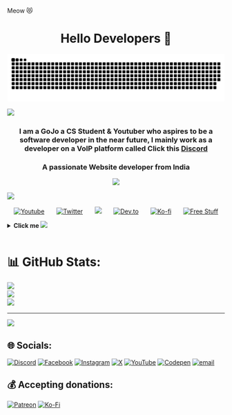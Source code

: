 Meow 😻
<h1 align="center">Hello Developers 🥀</h1>

<picture>
  <source media="(prefers-color-scheme: dark)" srcset="https://raw.githubusercontent.com/platane/platane/output/github-contribution-grid-snake-dark.svg">
  <source media="(prefers-color-scheme: light)" srcset="https://raw.githubusercontent.com/platane/platane/output/github-contribution-grid-snake.svg">
  <img alt="github contribution grid snake animation" src="https://raw.githubusercontent.com/platane/platane/output/github-contribution-grid-snake.svg">
</picture>

<p align="center">

  <a href="https://github.com/1dotYT"><img src="https://readme-typing-svg.herokuapp.com?font=Time+New+Roman&color=red&size=25&center=true&vCenter=true&width=600&height=100&lines=Hello+Developers;It+me+GoJo;++;FullStack+Developer,;HTML,+CSS,+PHP,+JAVA,+PYTHON;Made+with+love..<3;"></a> 

 </p> 
<h3 align="center">I am a GoJo a CS Student & Youtuber who aspires to be a software developer in the near future, I mainly work as a developer on a VoIP platform called Click this                                           <a href="https://discordapp.com/users/809361585759846400">Discord</a></strong> </h3>

<h3 align="center">A passionate Website developer from India</h3>

<p align="center">
<a href="https://github.com/1dotYT/">
        <img src="https://komarev.com/ghpvc/?username=1dotYT&color=red" />
  </a> 


<p align="left"></a><a href="https://discord.com/users/809361585759846400"><img src="https://lanyard-profile-readme.vercel.app/api/809361585759846400?idleMessage=%22May%20The%20Code%20Be%20With%20you%22&borderRadius=25px" /></a> 
</p>   
<p align="center">
  <a href="https://youtube.com/@impsycho37"><img width="32px" alt="Youtube" title="Youtube" src="https://i.imgur.com/qiXu7b2.png"/></a>
  &#8287;&#8287;&#8287;&#8287;&#8287;
  <a href="https://twitter.com/ItcheeseYT"><img width="32px" alt="Twitter" title="Twitter" src="https://i.imgur.com/OXZM1L6.png"/></a>
  &#8287;&#8287;&#8287;&#8287;&#8287;
  <a href="https://discord.gg/8dF4kudsWx" alt="Discord" title="Dev Pro Tips Discord Server"><img width="32px" src="https://i.imgur.com/OViZO8J.png"/></a>
  &#8287;&#8287;&#8287;&#8287;&#8287;
  <a href="https://dev.to/impsycho"><img width="32px" alt="Dev.to" title="impsycho Dev.to" src="https://i.imgur.com/mVm29vK.png"></a>
  &#8287;&#8287;&#8287;&#8287;&#8287;
  <a href="https://ko-fi.com/impsycho"><img width="32px" alt="Ko-fi" title="Buy me a coffee" src="https://i.imgur.com/PpLeD3K.png"/></a>
  &#8287;&#8287;&#8287;&#8287;&#8287;
  <a href="http://discord.gg/8dF4kudsWx"><img width="32px" alt="Free Stuff" title="Free gifts for you" src="https://i.imgur.com/0uVwkoZ.png"/></a>
</p>
<p align="center">
  

<details> 
   <summary><b>Click me <img src = "https://cdn.discordapp.com/emojis/1057946941150986260.gif" width=20px></b></summary> <br>
  # 🥀About Me:<br>
Developer Website And Games💤<br> <br>  •  I'm GoJo Aka Dot 🥀<br>  •  I Am Good At Html , css , python , js , etc .<br>  •  Good At Making animation also in blender.<br>  •  Awards  laziest Person.<br>  •  Content Creator / Blender User.<br>  •  Got A life Partner ahh~ 💍<br><br>BFF<3<br>      •  There is no name That mean it 🪞<br>Here u read that much cookie for u 🍪

# 💻 Tech Stack:
![JavaScript](https://img.shields.io/badge/javascript-%23323330.svg?style=flat&logo=javascript&logoColor=%23F7DF1E) ![C++](https://img.shields.io/badge/c++-%2300599C.svg?style=flat&logo=c%2B%2B&logoColor=white) ![C](https://img.shields.io/badge/c-%2300599C.svg?style=flat&logo=c&logoColor=white) ![Python](https://img.shields.io/badge/python-3670A0?style=flat&logo=python&logoColor=ffdd54) ![TypeScript](https://img.shields.io/badge/typescript-%23007ACC.svg?style=flat&logo=typescript&logoColor=white) ![HTML5](https://img.shields.io/badge/html5-%23E34F26.svg?style=flat&logo=html5&logoColor=white) ![PHP](https://img.shields.io/badge/php-%23777BB4.svg?style=flat&logo=php&logoColor=white) ![PowerShell](https://img.shields.io/badge/PowerShell-%235391FE.svg?style=flat&logo=powershell&logoColor=white) ![Windows Terminal](https://img.shields.io/badge/Windows%20Terminal-%234D4D4D.svg?style=flat&logo=windows-terminal&logoColor=white) ![Cloudflare](https://img.shields.io/badge/Cloudflare-F38020?style=flat&logo=Cloudflare&logoColor=white) ![Google Cloud](https://img.shields.io/badge/GoogleCloud-%234285F4.svg?style=flat&logo=google-cloud&logoColor=white) ![Glitch](https://img.shields.io/badge/glitch-%233333FF.svg?style=flat&logo=glitch&logoColor=white) ![Heroku](https://img.shields.io/badge/heroku-%23430098.svg?style=flat&logo=heroku&logoColor=white) ![Netlify](https://img.shields.io/badge/netlify-%23000000.svg?style=flat&logo=netlify&logoColor=#00C7B7) ![Firebase](https://img.shields.io/badge/firebase-%23039BE5.svg?style=flat&logo=firebase) ![Codeberg](https://img.shields.io/badge/Codeberg-2185D0?style=flat&logo=Codeberg&logoColor=white) ![.Net](https://img.shields.io/badge/.NET-5C2D91?style=flat&logo=.net&logoColor=white) ![MongoDB](https://img.shields.io/badge/MongoDB-%234ea94b.svg?style=flat&logo=mongodb&logoColor=white) ![PocketBase](https://img.shields.io/badge/pocketbase-%23b8dbe4.svg?style=flat&logo=Pocketbase&logoColor=black) ![MicrosoftSQLServer](https://img.shields.io/badge/Microsoft%20SQL%20Server-CC2927?style=flat&logo=microsoft%20sql%20server&logoColor=white) ![Firebase](https://img.shields.io/badge/firebase-a08021?style=flat&logo=firebase&logoColor=ffcd34) ![Teradata](https://img.shields.io/badge/Teradata-F37440?style=flat&logo=teradata&logoColor=white) ![Adobe](https://img.shields.io/badge/adobe-%23FF0000.svg?style=flat&logo=adobe&logoColor=white) ![Adobe Premiere Pro](https://img.shields.io/badge/Adobe%20Premiere%20Pro-9999FF.svg?style=flat&logo=Adobe%20Premiere%20Pro&logoColor=white) ![Adobe Photoshop](https://img.shields.io/badge/adobe%20photoshop-%2331A8FF.svg?style=flat&logo=adobe%20photoshop&logoColor=white) ![Canva](https://img.shields.io/badge/Canva-%2300C4CC.svg?style=flat&logo=Canva&logoColor=white) ![Sketch Up](https://img.shields.io/badge/SketchUp-005F9E?style=flat&logo=sketchup&logoColor=white) ![Adobe Lightroom Classic](https://img.shields.io/badge/Adobe%20Lightroom%20Classic-31A8FF.svg?style=flat&logo=Adobe%20Lightroom%20Classic&logoColor=white) ![Adobe Lightroom](https://img.shields.io/badge/Adobe%20Lightroom-31A8FF.svg?style=flat&logo=Adobe%20Lightroom&logoColor=white) ![Adobe Illustrator](https://img.shields.io/badge/adobe%20illustrator-%23FF9A00.svg?style=flat&logo=adobe%20illustrator&logoColor=white) ![Adobe InDesign](https://img.shields.io/badge/Adobe%20InDesign-49021F?style=flat&logo=adobeindesign&logoColor=FF3366) ![Adobe Fonts](https://img.shields.io/badge/Adobe%20Fonts-000B1D.svg?style=flat&logo=Adobe%20Fonts&logoColor=white) ![Adobe Audition](https://img.shields.io/badge/Adobe%20Audition-9999FF.svg?style=flat&logo=Adobe%20Audition&logoColor=white) ![Adobe After Effects](https://img.shields.io/badge/Adobe%20After%20Effects-9999FF.svg?style=flat&logo=Adobe%20After%20Effects&logoColor=white) ![Blender](https://img.shields.io/badge/blender-%23F5792A.svg?style=flat&logo=blender&logoColor=white) ![Figma](https://img.shields.io/badge/figma-%23F24E1E.svg?style=flat&logo=figma&logoColor=white) ![GitHub Actions](https://img.shields.io/badge/github%20actions-%232671E5.svg?style=flat&logo=githubactions&logoColor=white) ![CloudBees](https://img.shields.io/badge/CloudBees-1997B5&?logo=cloudbees&logoColor=white&style=flat) ![Home Assistant](https://img.shields.io/badge/home%20assistant-%2341BDF5.svg?style=flat&logo=home-assistant&logoColor=white) ![Portfolio](https://img.shields.io/badge/Portfolio-%23000000.svg?style=flat&logo=firefox&logoColor=#FF7139) ![Epic Games](https://img.shields.io/badge/epicgames-%23313131.svg?style=flat&logo=epicgames&logoColor=white) ![Battle.net](https://img.shields.io/badge/battle.net-%2300AEFF.svg?style=flat&logo=battle.net&logoColor=white) ![Xbox](https://img.shields.io/badge/xbox-%23107C10.svg?style=flat&logo=xbox&logoColor=white) ![Steam](https://img.shields.io/badge/steam-%23000000.svg?style=flat&logo=steam&logoColor=white) ![Riot Games](https://img.shields.io/badge/riotgames-D32936.svg?style=flat&logo=riotgames&logoColor=white) ![PlayStation Network](https://img.shields.io/badge/PSN-%230070D1.svg?style=flat&logo=Playstation&logoColor=white) ![nVIDIA](https://img.shields.io/badge/nVIDIA-%2376B900.svg?style=flat&logo=nVIDIA&logoColor=white) ![Unreal Engine](https://img.shields.io/badge/unrealengine-%23313131.svg?style=flat&logo=unrealengine&logoColor=white) ![Unity](https://img.shields.io/badge/unity-%23000000.svg?style=flat&logo=unity&logoColor=white) ![Ubisoft](https://img.shields.io/badge/Ubisoft-%23F5F5F5.svg?style=flat&logo=Ubisoft&logoColor=black) ![Meta](https://img.shields.io/badge/Meta-%230467DF.svg?style=flat&logo=Meta&logoColor=white) ![CodeCov](https://img.shields.io/badge/codecov-%23ff0077.svg?style=flat&logo=codecov&logoColor=white)

## 🏆 GitHub Trophies
![](https://github-profile-trophy.vercel.app/?username=1dotYt&theme=blue_navy&no-frame=false&no-bg=false&margin-w=4)

### ✍️ Random Dev Quote
![](https://quotes-github-readme.vercel.app/api?type=horizontal&theme=radical)

### 🔝 Top Contributed Repo
![](https://github-contributor-stats.vercel.app/api?username=1dotYt&limit=5&theme=blue_navy&combine_all_yearly_contributions=true)
---
[![](https://visitcount.itsvg.in/api?id=1dotYt&icon=7&color=4)](https://visitcount.itsvg.in)

 <br/>  
 </details>  
 <br/>

# 📊 GitHub Stats:
![](https://github-readme-stats.vercel.app/api?username=1dotYT&theme=blue_navy&hide_border=false&include_all_commits=false&count_private=true)<br/>
![](https://github-readme-streak-stats.herokuapp.com/?user=1dotYT&theme=blue_navy&hide_border=false)<br/>
![](https://github-readme-stats.vercel.app/api/top-langs/?username=1dotYT&theme=blue_navy&hide_border=false&include_all_commits=false&count_private=true&layout=compact)

---
[![](https://visitcount.itsvg.in/api?id=1dotYT&icon=0&color=0)](https://visitcount.itsvg.in)

<!-- Proudly created with GPRM ( https://gprm.itsvg.in ) -->

## 🌐 Socials: 
[![Discord](https://img.shields.io/badge/Discord-%237289DA.svg?logo=discord&logoColor=white)](https://discordapp.com/users/809361585759846400) [![Facebook](https://img.shields.io/badge/Facebook-%231877F2.svg?logo=Facebook&logoColor=white)](https://facebook.com/ImPsycho37) [![Instagram](https://img.shields.io/badge/Instagram-%23E4405F.svg?logo=Instagram&logoColor=white)](https://instagram.com/im_psycho) [![X](https://img.shields.io/badge/X-black.svg?logo=X&logoColor=white)](https://x.com/Itz_meAyuu) [![YouTube](https://img.shields.io/badge/YouTube-%23FF0000.svg?logo=YouTube&logoColor=white)](https://youtube.com/@https://youtube.com/@1_gojoyt) [![Codepen](https://img.shields.io/badge/Codepen-000000?logo=codepen&logoColor=white)](https://codepen.io/Im-Psycho) [![email](https://img.shields.io/badge/Email-D14836?logo=gmail&logoColor=white)](mailto:impsycho34@gmail.com) 

## 💰 Accepting donations:
  [![Patreon](https://img.shields.io/badge/Patreon-F96854?style=for-the-badge&logo=patreon&logoColor=white)](https://patreon.com/https://www.patreon.com/c/1_GoJo)                        [![Ko-Fi](https://img.shields.io/badge/Ko--fi-F16061?style=for-the-badge&logo=ko-fi&logoColor=white)](https://ko-fi.com/https://ko-fi.com/1_gojo) 

 











